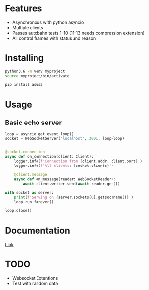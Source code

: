 # Features
- Asynchronous with python asyncio
- Multiple clients
- Passes autobahn tests 1-10 (11-13 needs compression extension)
- All control frames with status and reason

# Installing
```bash
python3.6 -m venv myproject
source myproject/bin/activate

pip install asws3
```

# Usage
## Basic echo server
```python
loop = asyncio.get_event_loop()
socket = WebSocketServer("localhost", 3001, loop=loop)


@socket.connection
async def on_connection(client: Client):
    logger.info(f'Connection from {client.addr, client.port}')
    logger.info(f'All clients: {socket.clients}')

    @client.message
    async def on_message(reader: WebSocketReader):
        await client.writer.send(await reader.get())

with socket as server:
    print(f'Serving on {server.sockets[0].getsockname()}')
    loop.run_forever()

loop.close()
```

# Documentation
[Link](https://regiontog.github.io/asws-pages/)

# TODO
- Websocket Extentions
- Test with random data